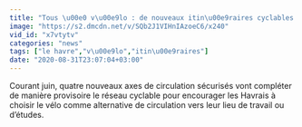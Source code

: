 ```yaml
---
title: "Tous \u00e0 v\u00e9lo : de nouveaux itin\u00e9raires cyclables provisoires au Havre"
image: "https://s2.dmcdn.net/v/SQb2J1VIHnIAzoeC6/x240"
vid_id: "x7vtytv"
categories: "news"
tags: ["le havre","v\u00e9lo","itin\u00e9raires"]
date: "2020-08-31T23:07:04+03:00"
---
```

Courant juin, quatre nouveaux axes de circulation sécurisés vont compléter de manière provisoire le réseau cyclable pour encourager les Havrais à choisir le vélo comme alternative de circulation vers leur lieu de travail ou d’études.
